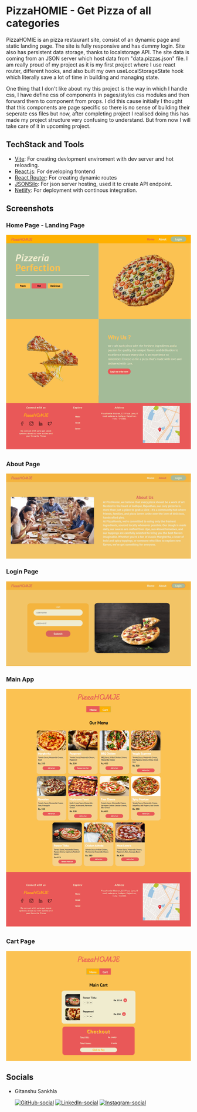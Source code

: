 # PizzaHOMIE - Get Pizza of all categories

PizzaHOMIE is an pizza restaurant site, consist of an dynamic page and static landing page. The site is fully responsive and has dummy login. Site also has persistent data storage, thanks to localstorage API. The site data is coming from an JSON server which host data from "data.pizzas.json" file.
I am really proud of my project as it is my first project where I use react router, different hooks, and also built my own useLocalStorageState hook which literally save a lot of time in building and managing state.

One thing that I don't like about my this project is the way in which I handle css, I have define css of components in pages/styles css modules and then forward them to component from props. I did this cause initially I thought that this components are page specific so there is no sense of building their seperate css files but now, after completing project I realised doing this has made my project structure very confusing to understand. But from now I will take care of it in upcoming project.

## TechStack and Tools

- [Vite](https://vitejs.dev/): For creating devlopment enviroment with dev server and hot reloading.
- [React.js](https://react.dev/): For developing frontend
- [React Router](https://reactrouter.com/en/main): For creating dynamic routes
- [JSONSilo](https://jsonsilo.com/): For json server hosting, used it to create API endpoint.
- [Netlify](https://www.netlify.com/): For deployment with continous integration.

## Screenshots

### Home Page - Landing Page

![](./readme-assets/home-page.png)

### About Page

![](./readme-assets/about-page.png)

### Login Page

![](./readme-assets/login-page.png)

### Main App

![](./readme-assets/main-page.png)

### Cart Page

![](./readme-assets/cart-page.png)

## Socials

- Gitanshu Sankhla

  [![GitHub-social](https://img.shields.io/badge/github-%23121011.svg?style=for-the-badge&logo=github&logoColor=white)](https://github.com/Gitax18) [![LinkedIn-social](https://img.shields.io/badge/linkedin-%230077B5.svg?style=for-the-badge&logo=linkedin&logoColor=white)](https://linkedin.com/in/gitanshu-sankhla)
  [![Instagram-social](https://img.shields.io/badge/Instagram-%23E4405F.svg?style=for-the-badge&logo=Instagram&logoColor=white)](https://www.instagram.com/gitanshusankhla)
